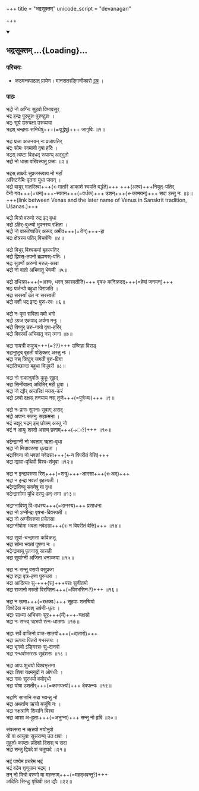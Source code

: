 +++
title = "भद्रसूक्तम्"
unicode_script = "devanagari"

+++

<div class="js_include" includetitle="true" newlevelforh1="2" unfilled url="/vedAH_yajuH/kAThakam/mantra-pAThaH/bhadra-sUktam/">
<details open><summary><h2>भद्रसूक्तम् ...{Loading}...</h2></summary>


### परिचयः
- कठमन्त्रपाठात् प्रायेण। मानसतरङ्गिणीकारो [ऽत्र](https://manasataramgini.wordpress.com/2019/02/10/notes-on-the-bhadra-sukta-a-hymn-for-felicity-to-the-vedic-pantheon/) ।

### पाठः
भद्रो नो अग्निः सुहवो विभावसुर्  
भद्र इन्द्रः पुरुहूतः पुरुष्टुतः ।   
भद्रः सूर्य उरुचक्षा उरुव्यचा  
भद्रश् चन्द्रमाः समिथेषु+++(=युद्धेषु)+++ जागृविः ॥१॥   

भद्रः प्रजा अजनयन् नः प्रजापतिर्  
भद्रः सोमः पवमानो वृषा हरिः ।   
भद्रस् त्वष्टा विदधद् रूपाण्य् अद्भुतो  
भद्रो नो धाता वरिवस्यतु प्रजाः ॥२॥   

भद्रस् तार्क्ष्यः सुप्रजस्त्वाय नो महाँ  
अरिष्टनेमिः पृतना युधा जयन् ।  
भद्रो वायुर् मातरिश्वा+++(←मातरि आकाशे श्वयति वर्द्धते)+++ +++(अश्व)+++नियुत्-पतिर्  
वेनो गय+++(=धन)+++-स्फान+++(=वर्धक)+++ उशन्+++(←कामयन्)+++ सदा ऽस्तु नः ॥३॥  
+++(link between Venas and the later name of Venus in Sanskrit tradition, Uśanas.)+++

भद्रो मित्रो वरुणो रुद्र इद् वृधा  
भद्रो ऽहिर्-बुध्न्यो भुवनस्य रक्षिता ।  
भद्रो नो वास्तोष्पतिर् अस्त्व् अमीव+++(=रोग)+++-हा  
भद्रः क्षेत्रस्य पतिर् विचर्षणिः ॥४॥  

भद्रो विभुर् विश्वकर्मा बृहस्पतिर्  
भद्रो द्विषस्-तपनो ब्रह्मणस्-पतिः ।  
भद्रः सुपर्णो अरुणो मरुत्-सखा  
भद्रो नो वातो अभिवातु भेषजी ॥५॥  

भद्रो दधिक्रा+++(=अश्वः, धरन् क्रारमतीति)+++ वृषभः कनिक्रदद्+++(=हेषां जनयन्)+++  
भद्रः पर्जन्यो बहुधा विराजति ।  
भद्रा सरस्वाँ उत नः सरस्वती  
भद्रो वशी भद्र इन्द्रः पुरू-रवः ॥६॥  

भद्रो नः पूषा सविता यमो भगो  
भद्रो ऽग्रज एकपाद् अर्यमा मनुः ।  
भद्रो विष्णुर् उरु-गायो वृषा-हरिर्  
भद्रो विवस्वाँ अभिवातु नस् त्मना ॥७॥  

भद्रा गायत्री ककुब्+++(=??)+++ उष्णिहा विराड्  
भद्रानुष्टुब् बृहती पङ्क्तिर् अस्तु नः ।  
भद्रा नस् त्रिष्टुब् जगती पुरु-प्रिया  
भद्रातिच्छान्दा बहुधा विभूवरी ॥८॥  

भद्रा नो राकानुमतिः कुहूः सुहृद्  
भद्रा सिनीवाल्य् अदितिर् मही ध्रुवा ।  
भद्रा नो द्यौर् अन्तरिक्षं मयस्-करं  
भद्रो ऽश्वो दक्षस् तनयाय नस् तुजे+++(=पुत्रेभ्यः)+++ ॥९॥  

भद्रो नः प्राणः सुमनाः सुवाग् असद्  
भद्रो अपानः सतनुः सहात्मना ।  
भद्रं चक्षुर् भद्रम् इच् छोत्रम् अस्तु नो  
भद्रं न आयुः शरदो असच् छताम्+++(→ः?)+++ ॥१०॥  

भद्रेन्द्राग्नी नो भवताम् ऋता-वृधा  
भद्रा नो मित्रावरुणा धृतव्रता ।  
भद्राश्विना नो भवतां नवेदसा+++(←न विपरीतं वेत्ति)+++  
भद्रा द्यावा-पृथिवी विश्व-शंभुवा ॥१२॥  

भद्रा न इन्द्रावरुणा रिश्+++(=शत्रु)+++-आदसा+++(←अद्)+++  
भद्रा न इन्द्रा भवतां बृहस्पती ।  
भद्रेन्द्राविष्णू सवनेषु या वृधा  
भद्रेन्द्रासोमा युधि दस्यु-हन्-तमा ॥१३॥  

भद्राग्नाविष्णू वि-दधस्य+++(=दानस्य)+++ प्रसाधना  
भद्रा नो ऽग्नीन्द्रा वृषभा-दिवस्पती ।  
भद्रा नो अग्नीवरुणा प्रचेतसा  
भद्राग्नीषोमा भवता नवेदसा+++(←न विपरीतं वेत्ति)+++ ॥१४॥  

भद्रा सूर्या-चन्द्रमसा कविक्रतू  
भद्रा सोमा भवतां पूषणा नः ।  
भद्रेन्द्रावायू पृतनासु सासही  
भद्रा सूर्याग्नी अजिता धनञ्जया ॥१५॥  

भद्रा नः सन्तु वसवो वसुप्रजा  
भद्रा रुद्रा वृत्र-हणा पुरन्धरा ।  
भद्रा आदित्याः सु-+++(स्)+++पसः सुनीतयो  
भद्रा राजानो मरुतो विरप्सिनः+++(=विरभसिनः?)+++ ॥१६॥  

भद्रा न ऊमा+++(=रक्षकाः)+++ सुहवाः शतश्रियो  
विश्वेदेवा मनवश् चर्षणी-धृतः ।  
भद्राः साध्या अभिभवः सूर+++(र्य)+++-चक्षसो  
भद्रा नः सन्त्व् ऋभवो रत्न-धातमाः ॥१७॥  

भद्राः सर्वे वाजिनो वाज-सातयो+++(=दातारो)+++  
भद्रा ऋषयः पितरो गभस्तयः ।  
भद्रा भृगवो ऽङ्गिरसः सु-दानवो  
भद्रा गन्धर्वाप्सरसः सुदंशसः ॥१८॥  

भद्रा आपः शुचयो विश्वभृत्तमा  
भद्राः शिवा यक्ष्मनुदो न ओषधीः ।  
भद्रा गावः सुरभयो वयोवृधो  
भद्रा योषा उशतीर्+++(=कामयत्यो)+++ देवपत्न्यः ॥१९॥  

भद्राणि सामानि सदा भवन्तु नो  
भद्रा अथर्वाण ऋचो यजूंषि नः ।  
भद्रा नक्षत्राणि शिवानि विश्वा  
भद्रा आशा अ-ह्रुताः+++(=अभुग्ना)+++ सन्तु नो हृदि ॥२०॥  

संवत्सरा न ऋतवो मयोभुवो  
यो वा आयुवाः सुसराण्य् उत क्षपाः ।  
मुहूर्ताः काष्टाः प्रदिशो दिशश् च सदा  
भद्रा सन्तु द्विपदे शं चतुष्पदे ॥२१॥  

भद्रं पश्येम प्रचरेम भद्रं  
भद्रं वदेम शृणुयाम भद्रम् ।  
तन् नो मित्रो वरुणो मा महन्ताम्+++(=महद्भवन्तु?)+++  
अदितिः सिन्धुः पृथिवी उत द्यौः ॥२२॥  

</details>
</div>
